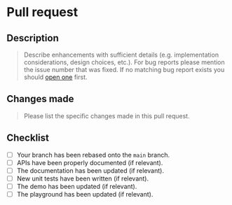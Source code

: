 # Pull request

## Description

> Describe enhancements with sufficient details (e.g. implementation considerations, design choices, etc.). For bug reports please mention the issue number that was fixed. If no matching bug report exists you should [open one](https://github.com/SRGSSR/pillarbox-apple/issues/new?assignees=&labels=bug%2Ctriage&template=bug_report.yml) first.

## Changes made

> Please list the specific changes made in this pull request.

## Checklist

- [ ] Your branch has been rebased onto the `main` branch.
- [ ] APIs have been properly documented (if relevant).
- [ ] The documentation has been updated (if relevant).
- [ ] New unit tests have been written (if relevant).
- [ ] The demo has been updated (if relevant).
- [ ] The playground has been updated (if relevant).
